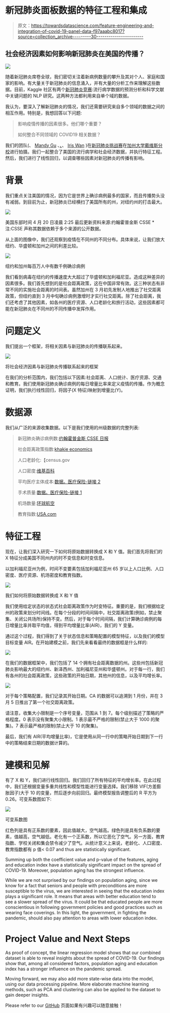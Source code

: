 # 新冠肺炎面板数据的特征工程和集成

> 原文：<https://towardsdatascience.com/feature-engineering-and-integration-of-covid-19-panel-data-f97aaabc8017?source=collection_archive---------30----------------------->

## 社会经济因素如何影响新冠肺炎在美国的传播？

![](img/aad91aabf3f85ff988aade136aa0ea39.png)

随着新冠肺炎席卷全球，我们密切关注着新病例数量的攀升及其对个人、家庭和国家的影响。有大量关于新冠肺炎的信息涌入，并有大量的分析工作来理解这些数据。目前，Kaggle 社区有两个[新冠肺炎竞赛](https://www.kaggle.com/covid19):流行病学数据的预测分析和科学文献中关键问题的 NLP 研究。这两种方法都利用来自单个域的数据。

我认为，要深入了解新冠肺炎的情况，我们还需要研究来自多个领域的数据之间的相互作用。特别是，我想回答以下问题:

> 影响疫情传播的因素很多。他们哪个重要？
> 
> 如何整合不同领域的 COVID19 相关数据？

我们的团队(、 [Mandy Gu](https://www.linkedin.com/in/mandygu/en) 、[、](https://www.linkedin.com/in/shuhan-lu/%7Bcountry%3Dus%2C+language%3Den%7D?trk=people-guest_profile-result-card_result-card_full-click)、 [Iris Wan](https://www.linkedin.com/in/jiaxuewan) )在[新冠肺炎挑战赛](https://gsm.ucdavis.edu/blog/msba-and-mba-students-tackle-pandemic-data-covid-19-challenge)在[加州大学戴维斯分校](https://gsm.ucdavis.edu/msba-masters-science-business-analytics)进行拍摄。我们一起整合了美国的流行病学和社会经济数据，并执行特征工程。然后，我们进行了线性回归，以调查哪些因素对新冠肺炎的传播有影响。

# 背景

我们重点关注美国的情况，因为它是世界上确诊病例最多的国家，而且传播势头没有减弱。到目前为止，新冠肺炎已经横扫了美国所有的州，对纽约州的打击最大。

[![](img/b4d92026cd00acaa93aff5e1957a5d33.png)](https://www.theguardian.com/world/ng-interactive/2020/apr/23/coronavirus-map-of-the-us-latest-cases-state-by-state)

美国东部时间 4 月 20 日凌晨 2:25 最后更新资料来源:约翰霍普金斯 CSSE *注:CSSE 声称其数据依赖于多个来源的公开数据。

从上面的图像中，我们还观察到疫情在不同州的不同分布。具体来说，让我们放大纽约、华盛顿和加州之间的利差比较。

[![](img/f84f600287a1f90c0a46b1e1a9fe9e55.png)](https://www.washingtonpost.com/politics/2020/03/30/washington-california-were-early-coronavirus-hotspots-new-york-raced-past-them/)

纽约和加州每百万人中有数千例确诊病例

我们看到病毒在纽约的传播速度大大超过了华盛顿和加利福尼亚。造成这种差异的因素很多。我们首先想到的是社会距离政策，这在中国非常有效。这三种状态有非常不同的实施社会距离的时间表。虽然加州在 3 月初先发制人地推出了社交距离政策，但纽约直到 3 月中旬确诊病例激增时才实行社交距离。除了社会距离，我们还考虑了其他因素，如各州的医疗资源、人口老龄化和旅行活动，这些因素都可能在新冠肺炎在不同州的不同传播中发挥作用。

# 问题定义

我们提出一个框架，将相关因素与新冠肺炎的传播联系起来。

![](img/aad91aabf3f85ff988aade136aa0ea39.png)

将社会经济因素与新冠肺炎传播联系起来的框架

在我们的分析范围内，我们包括以下因素:社会距离、人口统计、医疗资源、交通和教育。我们使用新冠肺炎确诊病例的每日增量比率来定义疫情的传播。作为概念证明，我们执行线性回归，将因子(X 特征)映射到增量比(Y)。

# 数据源

我们从广泛的来源收集数据。以下是我们使用的州级数据的完整列表:

> 新冠肺炎确诊病例数:[约翰霍普金斯 CSSE 日报](https://github.com/CSSEGISandData/COVID-19/tree/master/csse_covid_19_data/csse_covid_19_daily_reports)
> 
> 社会距离政策指数:[khakie economics](https://github.com/khakieconomics/covid_data)
> 
> 人口老龄化:【census.gov 
> 
> 人口密度:[维基百科](https://simple.wikipedia.org/wiki/List_of_U.S._states_by_population_density)
> 
> 平均医疗主体成本:[数据。医疗保险-链接 2](https://data.cms.gov/mapping-medicare-disparities)
> 
> 手术质量:[数据。医疗保险-链接 1](https://data.medicare.gov/Hospital-Compare/Ambulatory-Surgical-Center-Quality-Measures-State/axe7-s95e/data)
> 
> 机场数量:[环球航空](https://www.globalair.com/airport/state.aspx)
> 
> 教育指数:[USA.com](http://www.usa.com/rank/us--average-education-index--state-rank.htm)

# 特征工程

现在，让我们深入研究一下如何将原始数据转换成 X 和 Y 值。我们首先将我们的 X 特征分成美国不同州内的时不变信息和时变信息。

以加利福尼亚州为例，时间不变要素包括加利福尼亚州 65 岁以上人口比例、人口密度、医疗资源、机场密度和教育指数。

![](img/001b26e01fa357bc2ddde2f2f4a120d3.png)

我们如何将原始数据转换成 X 和 Y 值

我们使用给定状态的状态式社会距离政策作为时变特征。重要的是，我们根据给定州的政策来划分时间线。在每个分段的时间间隔中，社交距离政策(例如，禁止聚集、关闭公共场所)保持不变。然后，对于每个时间间隔，我们计算确诊病例的每日增量比率并取平均值，得到平均增量比率(AIR)，我们的 Y 变量。

通过这个过程，我们得到了关于状态信息和策略配置的模型特征，以及我们的模型目标变量 AIR。在开始建模之前，我们先来看看最终的数据框是什么样的:

![](img/a7520e24fb9977242d747ac287b38da4.png)

在我们的数据框架中，我们包括了 14 个拥有社会距离数据的州。这些州包括新冠肺炎影响最大的纽约州、新泽西州、加利福尼亚州和华盛顿州。对于每一行，我们有各州的社会距离政策，这些政策的开始日期，其他州的信息，以及平均增长率。

![](img/d3ea7a23c3e2b2befc67042011dc0d2b.png)

对于每个策略配置，我们记录其开始日期。CA 的数据可以追溯到 1 月份，并在 3 月 5 日推出了第一个社交距离政策。

请注意，收集大小限制是一个序号变量，范围从 1 到 7。每个级别描述了策略的严格程度。0 表示没有聚集大小限制。1 表示最不严格的限制(禁止大于 1000 的聚集)。7 表示最严格的限制(禁止大于 10 的聚集)。

最后，我们有 AIR(平均增量比率)，它是使用从同一行中的策略开始日期到下一行中的策略结束日期的数据计算的。

# 建模和见解

有了 X 和 Y，我们进行线性回归。我们回归了所有特征的平均增长率。在此过程中，我们还根据变量多重共线性和模型性能进行变量选择。我们移除 VIF(方差膨胀因子)大于 10 的变量，然后逐步向前回归。最终模型报告调整后的 R 平方为 0.26。可变系数图如下:

![](img/bd2679f4a8dfabd07a2adf5c7358e660.png)

可变系数图

红色列是具有正系数的要素，因此值越大，空气越高。绿色列是具有负系数的要素，值越高，空气越低。老化有一个正系数，所以它恶化了空气。另一方面，教育指数、学校关闭和集会禁令减少了空气。从统计意义上来说，老龄化、人口密度、教育指数都有 p 值< 0.07 and thus are statistically significant.

Summing up both the coefficient value and p-value of the features, aging and education index have a statistically significant impact on the spread of COVID-19\. Moreover, population aging has the strongest influence.

While we are not surprised by our findings on population aging, since we know for a fact that seniors and people with preconditions are more susceptible to the virus, we are interested in seeing that the education index plays a significant role. It means that areas with better education tend to see a slower spread of the virus. It could be that educated people are more conscientious in following government policies and good practices such as wearing face coverings. In this light, the government, in fighting the pandemic, should also pay attention to areas with lower education index.

# Project Value and Next Steps

As proof of concept, the linear regression model shows that our combined dataset is able to reveal insights about the spread of COVID-19\. Our findings show that, among all considered factors, population aging and education index has a stronger influence on the pandemic spread.

Moving forward, we may also add more state-wise data into the model, using our data processing pipeline. More elaborate machine learning methods, such as PCA and clustering can also be applied to the dataset to gain deeper insights.

Please refer to our [GitHub](https://github.com/tingli-ucd/COVID-19-Analysis) 页面如果有兴趣可以随意接触！